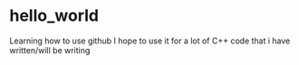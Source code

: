 # hello_world
Learning how to use github
I hope to use it for a lot of C++ code that i have written/will be writing
